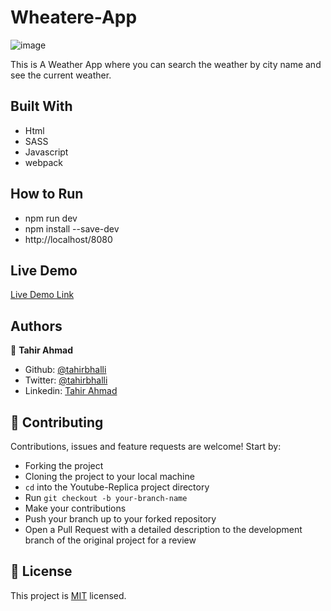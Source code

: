 # Wheatere-App
![image](./cover.png)

This is A Weather App where you can search the weather by city name and see the current weather.

## Built With

- Html
- SASS
- Javascript
- webpack

## How to Run
- npm run dev
- npm install --save-dev
- http://localhost/8080

## Live Demo

[Live Demo Link](https://rawcdn.githack.com/Tahirbhalli/Wheatere-App/4141db3b59ad944ac8fd8ce6ee552ef5f998a6dc/dist/index.html)


## Authors

👤 **Tahir Ahmad**

- Github: [@tahirbhalli](https://github.com/tahirbhalli/)
- Twitter: [@tahirbhalli](https://twitter.com/tahirbhalli)
- Linkedin: [Tahir Ahmad](https://www.linkedin.com/in/tahirahmad16/)

## 🤝 Contributing

Contributions, issues and feature requests are welcome! Start by:
* Forking the project
* Cloning the project to your local machine
* `cd` into the Youtube-Replica project directory
* Run `git checkout -b your-branch-name`
* Make your contributions
* Push your branch up to your forked repository
* Open a Pull Request with a detailed description to the development branch of the original project for a review

## 📝 License

This project is [MIT](https://opensource.org/licenses/MIT) licensed.